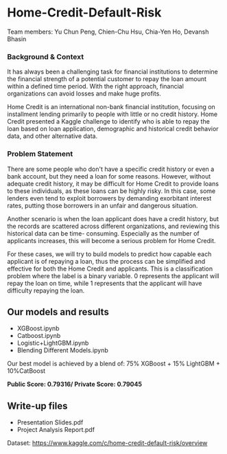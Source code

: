 # Home-Credit-Default-Risk

Team members: Yu Chun Peng, Chien-Chu Hsu, Chia-Yen Ho, Devansh Bhasin

### Background & Context
It has always been a challenging task for financial institutions to determine the financial strength of a potential customer to repay the loan amount within a defined time period. With the right approach, financial organizations can avoid losses and make huge profits.

Home Credit is an international non-bank financial institution, focusing on installment lending primarily to people with little or no credit history. Home Credit presented a Kaggle challenge to identify who is able to repay the loan based on loan application, demographic and historical credit behavior data, and other alternative data.


### Problem Statement
There are some people who don't have a specific credit history or even a bank account, but they need a loan for some reasons. However, without adequate credit history, it may be difficult for Home Credit to provide loans to these individuals, as these loans can be highly risky. In this case, some lenders even tend to exploit borrowers by demanding exorbitant interest rates, putting those borrowers in an unfair and dangerous situation.

Another scenario is when the loan applicant does have a credit history, but the records are scattered across different organizations, and reviewing this historical data can be time- consuming. Especially as the number of applicants increases, this will become a serious problem for Home Credit.

For these cases, we will try to build models to predict how capable each applicant is of repaying a loan, thus the process can be simplified and effective for both the Home Credit and applicants. This is a classification problem where the label is a binary variable. 0 represents the applicant will repay the loan on time, while 1 represents that the applicant will have difficulty repaying the loan.


## Our models and results
- XGBoost.ipynb
- Catboost.ipynb
- Logistic+LightGBM.ipynb
- Blending Different Models.ipynb

Our best model is achieved by a blend of: 75% XGBoost + 15% LightGBM + 10%CatBoost

**Public Score: 0.79316/ Private Score: 0.79045**

## Write-up files
- Presentation Slides.pdf
- Project Analysis Report.pdf

Dataset: https://www.kaggle.com/c/home-credit-default-risk/overview
